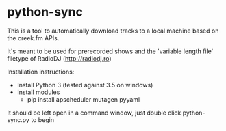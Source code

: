 # python-sync

This is a tool to automatically download tracks to a local machine based on the creek.fm APIs.

It's meant to be used for prerecorded shows and the 'variable length file' filetype of RadioDJ (http://radiodj.ro)

Installation instructions:

- Install Python 3 (tested against 3.5 on windows)
- Install modules
  - pip install apscheduler mutagen pyyaml

It should be left open in a command window, just double click python-sync.py to begin
